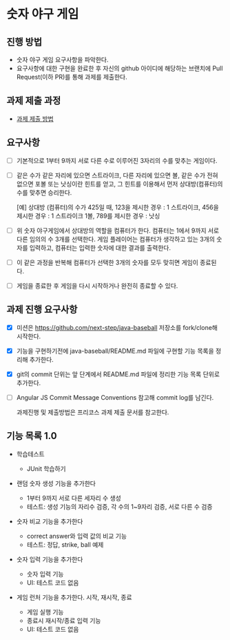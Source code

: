 # 숫자 야구 게임
## 진행 방법
* 숫자 야구 게임 요구사항을 파악한다.
* 요구사항에 대한 구현을 완료한 후 자신의 github 아이디에 해당하는 브랜치에 Pull Request(이하 PR)를 통해 과제를 제출한다.

## 과제 제출 과정
* [과제 제출 방법](https://github.com/next-step/nextstep-docs/tree/master/precourse)



## 요구사항

- [ ] 기본적으로 1부터 9까지 서로 다른 수로 이루어진 3자리의 수를 맞추는 게임이다.

- [ ] 같은 수가 같은 자리에 있으면 스트라이크, 다른 자리에 있으면 볼, 같은 수가 전혀 없으면 포볼 또는 낫싱이란 힌트를 얻고, 그 힌트를 이용해서 먼저 상대방(컴퓨터)의 수를 맞추면 승리한다. 

  [예] 상대방 (컴퓨터)의 수가 425일 때, 123을 제시한 경우 : 1 스트라이크, 456을 제시한 경우 : 1 스트라이크 1볼, 789를 제시한 경우 : 낫싱

- [ ] 위 숫자 야구게임에서 상대방의 역할을 컴퓨터가 한다. 컴퓨터는 1에서 9까지 서로 다른 임의의 수 3개를 선택한다. 게임 플레이어는 컴퓨터가 생각하고 있는 3개의 숫자를 입력하고, 컴퓨터는 입력한 숫자에 대한 결과를 출력한다.

- [ ] 이 같은 과정을 반복해 컴퓨터가 선택한 3개의 숫자를 모두 맞히면 게임이 종료된다.

- [ ] 게임을 종료한 후 게임을 다시 시작하거나 완전히 종료할 수 있다.



## 과제 진행 요구사항

- [x] 미션은 https://github.com/next-step/java-baseball 저장소를 fork/clone해 시작한다. 

- [x] 기능을 구현하기전에 java-baseball/README.md 파일에 구현할 기능 목록을 정리해 추가한다.

- [x] git의 commit 단위는 앞 단계에서 README.md 파일에 정리한 기능 목록 단위로 추가한다.

- [ ] Angular JS Commit Message Conventions 참고해 commit log를 남긴다. 

  과제진행 및 제출방법은 프리코스 과제 제출 문서를 참고한다. 



## 기능 목록 1.0

- 학습테스트
  - JUnit 학습하기
- 랜덤 숫자 생성 기능을 추가한다
  - 1부터 9까지 서로 다른 세자리 수 생성
  - 테스트: 생성 기능의 자리수 검증, 각 수의 1~9자리 검증, 서로 다른 수 검증

- 숫자 비교 기능을 추가한다
  - correct answer와 입력 값의 비교 기능
  - 테스트: 정답, strike, ball 예제

- 숫자 입력 기능을 추가한다
  - 숫자 입력 기능
  - UI: 테스트 코드 없음 

- 게임 런처 기능을 추가한다. 시작, 재시작, 종료
  - 게임 실행 기능
  - 종료시 재시작/종료 입력 기능
  - UI: 테스트 코드 없음



